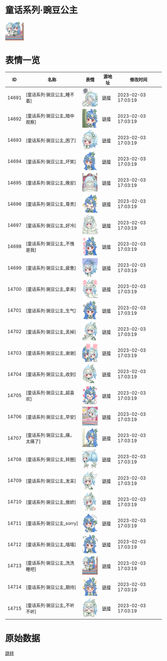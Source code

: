 # 童话系列·豌豆公主

<img src="./cover.png" height="60" alt="cover" />

# 表情一览

|ID|名称|表情|源地址|修改时间|
|----|----|----|----|----|
|14691|[童话系列·豌豆公主_睡不着]|<img src="./pic/014691_%5B童话系列·豌豆公主_睡不着%5D.png" height="60" alt="睡不着"/>|[链接](https://i0.hdslb.com/bfs/emote/c8791e71a6c618df8f7c0ea7cf52f5278f62a3ec.png)|2023-02-03 17:03:19|
|14692|[童话系列·豌豆公主_暗中观察]|<img src="./pic/014692_%5B童话系列·豌豆公主_暗中观察%5D.png" height="60" alt="暗中观察"/>|[链接](https://i0.hdslb.com/bfs/emote/02d9d21a42167e77f8aa4115029504652250a619.png)|2023-02-03 17:03:19|
|14693|[童话系列·豌豆公主_困了]|<img src="./pic/014693_%5B童话系列·豌豆公主_困了%5D.png" height="60" alt="困了"/>|[链接](https://i0.hdslb.com/bfs/emote/2262f372c92c77d9ef66a5e0ba2400ca7c1006fa.png)|2023-02-03 17:03:19|
|14694|[童话系列·豌豆公主_坏笑]|<img src="./pic/014694_%5B童话系列·豌豆公主_坏笑%5D.png" height="60" alt="坏笑"/>|[链接](https://i0.hdslb.com/bfs/emote/78cc2d9e4905b420d3c3de8ba16cb7807b2c4aed.png)|2023-02-03 17:03:19|
|14695|[童话系列·豌豆公主_晚安]|<img src="./pic/014695_%5B童话系列·豌豆公主_晚安%5D.png" height="60" alt="晚安"/>|[链接](https://i0.hdslb.com/bfs/emote/b7674348dd3ff65c7d18d9e90111e7d9f74c3f05.png)|2023-02-03 17:03:19|
|14696|[童话系列·豌豆公主_尊贵]|<img src="./pic/014696_%5B童话系列·豌豆公主_尊贵%5D.png" height="60" alt="尊贵"/>|[链接](https://i0.hdslb.com/bfs/emote/73dc434cabd9dd14d6b5e16be5971f3bf036627c.png)|2023-02-03 17:03:19|
|14697|[童话系列·豌豆公主_好冷]|<img src="./pic/014697_%5B童话系列·豌豆公主_好冷%5D.png" height="60" alt="好冷"/>|[链接](https://i0.hdslb.com/bfs/emote/e32e3396859d5de6e63a1c101d34e418511631e7.png)|2023-02-03 17:03:19|
|14698|[童话系列·豌豆公主_不愧是我]|<img src="./pic/014698_%5B童话系列·豌豆公主_不愧是我%5D.png" height="60" alt="不愧是我"/>|[链接](https://i0.hdslb.com/bfs/emote/7753c769b28e91a5f7a979dfc6c50f1eda535736.png)|2023-02-03 17:03:19|
|14699|[童话系列·豌豆公主_疲惫]|<img src="./pic/014699_%5B童话系列·豌豆公主_疲惫%5D.png" height="60" alt="疲惫"/>|[链接](https://i0.hdslb.com/bfs/emote/68a437c0d817a8e798e9df95336765c87d6bebd7.png)|2023-02-03 17:03:19|
|14700|[童话系列·豌豆公主_拿来]|<img src="./pic/014700_%5B童话系列·豌豆公主_拿来%5D.png" height="60" alt="拿来"/>|[链接](https://i0.hdslb.com/bfs/emote/43a78b81586defa214fe77e3ea680c6506de82f6.png)|2023-02-03 17:03:19|
|14701|[童话系列·豌豆公主_生气]|<img src="./pic/014701_%5B童话系列·豌豆公主_生气%5D.png" height="60" alt="生气"/>|[链接](https://i0.hdslb.com/bfs/emote/3d0453b6ea851b19255e9b577889b8cdcc16ae36.png)|2023-02-03 17:03:19|
|14702|[童话系列·豌豆公主_丢掉]|<img src="./pic/014702_%5B童话系列·豌豆公主_丢掉%5D.png" height="60" alt="丢掉"/>|[链接](https://i0.hdslb.com/bfs/emote/d5b7102dca3235fb3421243c283f7ea03aa4a493.png)|2023-02-03 17:03:19|
|14703|[童话系列·豌豆公主_谢谢]|<img src="./pic/014703_%5B童话系列·豌豆公主_谢谢%5D.png" height="60" alt="谢谢"/>|[链接](https://i0.hdslb.com/bfs/emote/9daaeb8f047f44f0f8c8aeebdeae95bd15390ce8.png)|2023-02-03 17:03:19|
|14704|[童话系列·豌豆公主_收到]|<img src="./pic/014704_%5B童话系列·豌豆公主_收到%5D.png" height="60" alt="收到"/>|[链接](https://i0.hdslb.com/bfs/emote/7f6a96b2db5c4f446781d9099489aa8b7ee64055.png)|2023-02-03 17:03:19|
|14705|[童话系列·豌豆公主_超喜欢]|<img src="./pic/014705_%5B童话系列·豌豆公主_超喜欢%5D.png" height="60" alt="超喜欢"/>|[链接](https://i0.hdslb.com/bfs/emote/912826e2a4aea53288b6a5fe00cc975dd4ea5d14.png)|2023-02-03 17:03:19|
|14706|[童话系列·豌豆公主_早安]|<img src="./pic/014706_%5B童话系列·豌豆公主_早安%5D.png" height="60" alt="早安"/>|[链接](https://i0.hdslb.com/bfs/emote/63fed8daf9012cb508a48224157cfa5ba125ceee.png)|2023-02-03 17:03:19|
|14707|[童话系列·豌豆公主_痛，太痛了]|<img src="./pic/014707_%5B童话系列·豌豆公主_痛，太痛了%5D.png" height="60" alt="痛，太痛了"/>|[链接](https://i0.hdslb.com/bfs/emote/32f858a91794402f289f633ec5a5aa47d6637852.png)|2023-02-03 17:03:19|
|14708|[童话系列·豌豆公主_转圈]|<img src="./pic/014708_%5B童话系列·豌豆公主_转圈%5D.png" height="60" alt="转圈"/>|[链接](https://i0.hdslb.com/bfs/emote/1bffb9caa966a4b43be21eba67db115bcdc717fe.png)|2023-02-03 17:03:19|
|14709|[童话系列·豌豆公主_发呆]|<img src="./pic/014709_%5B童话系列·豌豆公主_发呆%5D.png" height="60" alt="发呆"/>|[链接](https://i0.hdslb.com/bfs/emote/ee556f20db846d615da615a9d2afa95716583bd3.png)|2023-02-03 17:03:19|
|14710|[童话系列·豌豆公主_傲娇]|<img src="./pic/014710_%5B童话系列·豌豆公主_傲娇%5D.png" height="60" alt="傲娇"/>|[链接](https://i0.hdslb.com/bfs/emote/86859aab5d86432bb4ac91888572c3ec4980f634.png)|2023-02-03 17:03:19|
|14711|[童话系列·豌豆公主_sorry]|<img src="./pic/014711_%5B童话系列·豌豆公主_sorry%5D.png" height="60" alt="sorry"/>|[链接](https://i0.hdslb.com/bfs/emote/d91ea9fe1d43f1930a130802dbef0f2b8fd80e02.png)|2023-02-03 17:03:19|
|14712|[童话系列·豌豆公主_嘻嘻]|<img src="./pic/014712_%5B童话系列·豌豆公主_嘻嘻%5D.png" height="60" alt="嘻嘻"/>|[链接](https://i0.hdslb.com/bfs/emote/c0c2d8fe555fc771e77cf57c03853bfe161cd80a.png)|2023-02-03 17:03:19|
|14713|[童话系列·豌豆公主_洗洗睡吧]|<img src="./pic/014713_%5B童话系列·豌豆公主_洗洗睡吧%5D.png" height="60" alt="洗洗睡吧"/>|[链接](https://i0.hdslb.com/bfs/emote/5afab7ab7c8a6fbe9f89e18e24934dfd81c2f6ac.png)|2023-02-03 17:03:19|
|14714|[童话系列·豌豆公主_期待]|<img src="./pic/014714_%5B童话系列·豌豆公主_期待%5D.png" height="60" alt="期待"/>|[链接](https://i0.hdslb.com/bfs/emote/80bbbe32148228058f473e5ddc536dd04056af73.png)|2023-02-03 17:03:19|
|14715|[童话系列·豌豆公主_不听不听]|<img src="./pic/014715_%5B童话系列·豌豆公主_不听不听%5D.png" height="60" alt="不听不听"/>|[链接](https://i0.hdslb.com/bfs/emote/4771e8d0b4e9b0deab9fc25d4f19683b184a98fb.png)|2023-02-03 17:03:19|

# 原始数据

[跳转](./raw.json)

